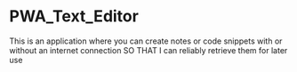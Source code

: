 # PWA_Text_Editor
This is an application where you can create notes or code snippets with or without an internet connection SO THAT I can reliably retrieve them for later use
